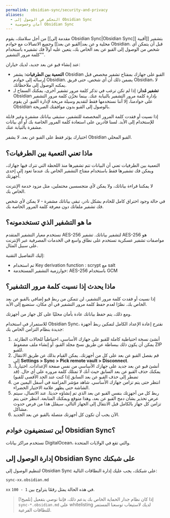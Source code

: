 ```yaml
---
permalink: obsidian-sync/security-and-privacy
aliases:
  - التحكم في الوصول إلى Obsidian Sync
  - أمان وخصوصية Obsidian Sync
---
```


من أجل سلامتك، يقوم [[مقدمة إلى Obsidian Sync|Obsidian Sync]] بتشفير [[أقبية محلية و عن بعد|القبو عن بعد]] وجميع الاتصالات مع خوادم Obsidian. قبل أن يتمكن أي شخص من الوصول إلى القبو عن بعد الخاص بك، يتعين عليه أولاً فك تشفيره باستخدام "كلمة مرور التشفير".

عند إنشاء قبو عن بعد جديد، لديك خياران:

- **التعمية بين الطرفيات:** يشفر Obsidian القبو على جهازك بمفتاح تشفير مخصص قبل إرساله إلى خوادم Obsidian. يضمن ذلك أن أي شخص، حتى فريق Obsidian، لا يمكنه الوصول إلى ملاحظاتك.
- **تشفير مُدار:** إذا لم تكن ترغب في تذكر كلمة مرور تشفير أخرى، يمكنك السماح لـ Obsidian بإدارة كلمة مرور التشفير بالنيابة عنك. بينما نخزّن كلمة مرور التشفير على خوادمنا، إلا أننا نستخدمها فقط لتقديم وسيلة مريحة لإدارة القبو. لن يقوم Obsidian بالوصول إلى القبو بدون موافقتك الصريحة.

إذا نسيت أو فقدت كلمة المرور المخصصة للتشفير، ستبقى بياناتك مشفرة وغير قابلة للإستخدام إلى الأبد. لسنا قادرين على استعادة كلمة المرور الخاصة بك أو أي بيانات مشفرة بالنيابة عنك.

اختيارك يؤثر فقط على القبو عن بعد. لا يشفر Obsidian القبو المحلي.

## ماذا تعني التعمية بين الطرفيات؟

التعمية بين الطرفيات تعني أن البيانات تتم تشفيرها منذ اللحظة التي تترك فيها جهازك، ويمكن فك تشفيرها فقط باستخدام مفتاح التشفير الخاص بك عندما تعود إلى إحدى أجهزتك.

لا يمكننا قراءة بياناتك، ولا يمكن لأي متجسسين محتملين، مثل مزود خدمة الإنترنت الخاص بك.

في حالة وجود اختراق كامل للخادم بشكل نادر، تبقى بياناتك مشفرة - لا يمكن لأي شخص فك تشفير ملفاتك دون معرفة كلمة المرور الخاصة بك.

## ما هو التشفير الذي تستخدمونه؟

نستخدم معيار التشفير المتقدم AES-256 لتشفير بياناتك. تشفير AES-256 هو مواصفات تشفير عسكرية تستخدم على نطاق واسع في الخدمات المصرفية عبر الإنترنت على سبيل المثال.

إليك التفاصيل التقنية:

- تم استخدام <span dir="ltr">Key derivation function</span> : scrypt مع salt
- خوارزمية التشفير المستخدمة: AES-256 باستخدام GCM

## ماذا يحدث إذا نسيت كلمة مرور التشفير؟

إذا نسيت أو فقدت كلمة مرور التشفير، لن تتمكن من ربط قبو إضافي بالقبو عن بعد الخاص بك. نظرًا لعدم حفظ كلمة مرور التشفير في أي مكان، ستضيع إلى الأبد.

ومع ذلك، يتم حفظ بياناتك عادة بأمان محليًا على كل جهاز من أجهزتك.

للاستمرار في استخدام Obsidian Sync، نقترح إعادة الإعداد الكامل لتمكين ربط أجهزة جديدة بنظام التزامن الخاص بك:

1. أنشئ نسخة احتياطية كاملة للقبو على جهازك الأساسي، احتياطياً للحالات الطارئة. يمكن أن يكون ذلك ببساطة عن طريق نسخ مجلد القبو، أو إنشاء ملف مضغوط ZIP للقبو.
2. قم بفصل القبو عن بعد على كل من أجهزتك. يمكن القيام بذلك عن طريق الانتقال إلى **Settings > Sync > Pick remote vault > Disconnect**.
3. أنشئ قبو عن بعد جديد على جهازك الأساسي من نفس صفحة الإعدادات. اختيارياً، يمكنك حذف القبو عن بعد السابق حيث أنك لا تمتلك كلمة مروره على أي حال. (قد تضطر إلى حذف القبو عن بعد السابق إذا كنت عند الحد الأقصى للقبو)
4. انتظر حتى يتم تزامن جهازك الأساسي. شاهد مؤشر المزامنة في أسفل اليمين من الشاشة حتى يظهر علامة الاختيار الخضراء.
5. ربط كل من أجهزتك بنفس القبو عن بعد الذي تم إنشاؤه حديثا. عند الاتصال، سيتم عرض تحذير بشأن دمج القبو عن بعد، وهذا متوقع ويمكنك المتابعة. انتظر حتى يتم تزامن كل جهاز بالكامل قبل الانتقال إلى الجهاز التالي. سيقلل هذا من فرص حدوث مشاكل.
6. الآن يجب أن تكون كل أجهزتك متصلة بالقبو عن بعد الجديد.

## أين تستضيفون خوادم Obsidian Sync؟

نستخدم مراكز بيانات DigitalOcean، والتي تقع في الولايات المتحدة.

## إدارة الوصول إلى Obsidian Sync على شبكتك

لتنظيم الوصول إلى Obsidian Sync على شبكتك، يجب عليك إدارة النطاقات التالية:

`sync-xx.obsidian.md`

`xx` في هذه الحالة يمثل رقمًا يتراوح بين `1 - 100`.

> [!تلميح] إذا كان نظام جدار الحماية الخاص بك يدعم ذلك، فإننا نوصي بتفعيل `sync-*.obsidian.md` على whitelisting لديك لاستيعاب توسعنا المستمر للنطاقات الفرعية.
